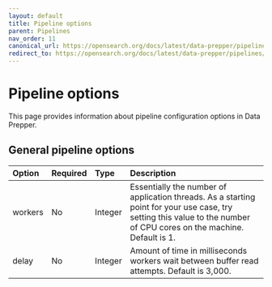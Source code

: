 ```yaml
---
layout: default
title: Pipeline options
parent: Pipelines
nav_order: 11
canonical_url: https://opensearch.org/docs/latest/data-prepper/pipelines/pipelines-configuration-options/
redirect_to: https://opensearch.org/docs/latest/data-prepper/pipelines/pipelines-configuration-options/
---
```


# Pipeline options

This page provides information about pipeline configuration options in Data Prepper. 

## General pipeline options

Option | Required | Type | Description
:--- | :--- | :--- | :---
workers | No | Integer | Essentially the number of application threads. As a starting point for your use case, try setting this value to the number of CPU cores on the machine. Default is 1.
delay | No | Integer | Amount of time in milliseconds workers wait between buffer read attempts. Default is 3,000. 